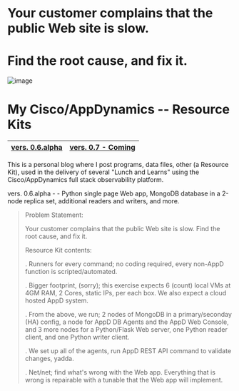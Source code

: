 
<h1>Your customer complains that the public Web site is slow.</h1>
<h1>Find the root cause, and fix it.</h1>

![image](https://github.com/farrell0/My_AppD_ResourceKits/assets/8783666/e4947ba8-e0b3-482d-8a96-8ce64750e4bd)


My Cisco/AppDynamics -- Resource Kits
===================

| **[vers. 0.6.alpha](https://github.com/farrell0/My_AppD_ResourceKits/tree/main/v.0.6)**| **[vers. 0.7 - Coming](https://github.com/farrell0/My_AppD_ResourceKits/blob/master/v.0.7/README.md)**|
|-------------------------|--------------------------|

This is a personal blog where I post programs, data files, other (a Resource Kit), used in the delivery of several "Lunch and Learns" using the Cisco/AppDynamics full stack observability platform. 

vers. 0.6.alpha - -  Python single page Web app, MongoDB database in a 2-node replica set, additional readers and writers, and more.


>Problem Statement:
>
>Your customer complains that the public Web site is slow. Find the root cause, and fix it.
>
>
>Resource Kit contents:
>
>.  Runners for every command; no coding required, every non-AppD function is scripted/automated.
>
>.  Bigger footprint, (sorry); this exercise expects 6 (count) local VMs at 4GM RAM, 2 Cores, static IPs, per each box. We also expect a cloud hosted AppD system.
>
>.  From the above, we run; 2 nodes of MongoDB in a primary/seconday (HA) config, a node for AppD DB Agents and the AppD Web Console, and 3 more nodes for a Python/Flask Web server, one Python reader client, and one Python writer client.
>
>.  We set up all of the agents, run AppD REST API command to validate changes, yadda.
>
>.  Net/net; find what's wrong with the Web app. Everything that is wrong is repairable with a tunable that the Web app will implement.
>


